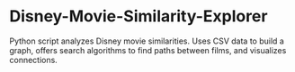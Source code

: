 # Disney-Movie-Similarity-Explorer
Python script analyzes Disney movie similarities. Uses CSV data to build a graph, offers search algorithms to find paths between films, and visualizes connections.
